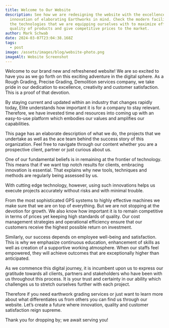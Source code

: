 ```yaml
---
title: Welcome to Our Website
description: See how we are redesigning the website with the excellence and the
  innovation of elaborating Earthworks in mind. Check the modern facilities and
  the technologies that we are equipping ourselves with to maximize efficiency ,
  quality of products and give competitive prices to the market.
author: Mark Schwab
date: 2024-03-07T23:04:38.168Z
tags:
  - post
image: /assets/images/blog/website-photo.png
imageAlt: Website Screenshot
---
```

Welcome to our brand new and refreshened website! We are so excited to have you as we go forth on this exciting adventure in the digital sphere. As a Rough Grading, Precise Grading, Demolition services company, we take pride in our dedication to excellence, creativity and customer satisfaction. This is a proof of that devotion.

By staying current and updated within an industry that changes rapidly today, Elite understands how important it is for a company to stay relevant. Therefore, we have invested time and resources into coming up with an easy-to-use platform which embodies our values and amplifies our capabilities.

This page has an elaborate description of what we do, the projects that we undertake as well as the ace team behind the success story of this organization. Feel free to navigate through our content whether you are a prospective client, partner or just curious about us.

One of our fundamental beliefs is in remaining at the frontier of technology. This means that if we want top notch results for clients, embracing innovation is essential. That explains why new tools, techniques and methods are regularly being assessed by us.

With cutting edge technology, however, using such innovations helps us execute projects accurately without risks and with minimal trouble.

From the most sophisticated GPS systems to highly effective machines we make sure that we are on top of everything. But we are not stopping at the devotion for growth. We also know how important it is to remain competitive in terms of prices yet keeping high standards of quality. Our cost management strategies and operational efficiency ensure that our customers receive the highest possible return on investment.

Similarly, our success depends on employee well-being and satisfaction. This is why we emphasize continuous education, enhancement of skills as well as creation of a supportive working atmosphere. When our staffs feel empowered, they will achieve outcomes that are exceptionally higher than anticipated.

As we commence this digital journey, it is incumbent upon us to express our gratitude towards all clients, partners and stakeholders who have been with us throughout this process. It is your trust and certainty in our ability which challenges us to stretch ourselves further with each project.

Therefore if you need earthwork grading services or just want to learn more about what differentiates us from others you can find us through our website. Let’s create a future where innovation, quality and customer satisfaction reign supreme.

Thank you for dropping by; we await serving you!
